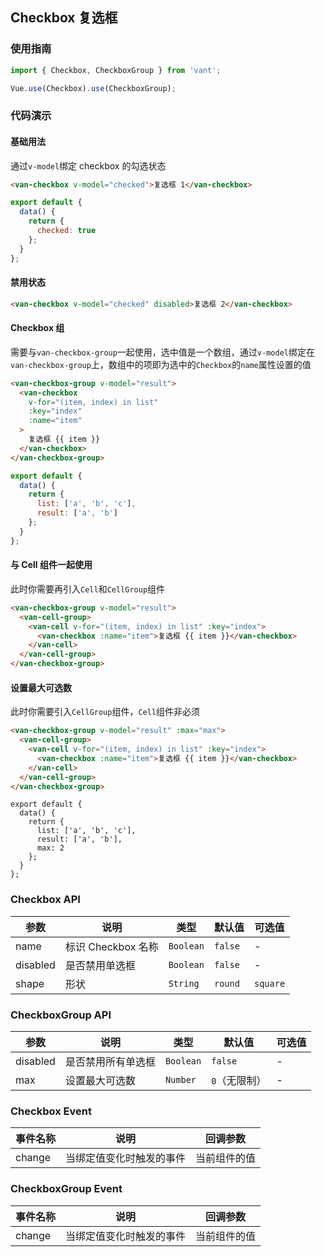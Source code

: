 ## Checkbox 复选框

### 使用指南
``` javascript
import { Checkbox, CheckboxGroup } from 'vant';

Vue.use(Checkbox).use(CheckboxGroup);
```

### 代码演示

#### 基础用法
通过`v-model`绑定 checkbox 的勾选状态

```html
<van-checkbox v-model="checked">复选框 1</van-checkbox>
```

```javascript
export default {
  data() {
    return {
      checked: true
    };
  }
};
```

#### 禁用状态

```html
<van-checkbox v-model="checked" disabled>复选框 2</van-checkbox>
```

#### Checkbox 组

需要与`van-checkbox-group`一起使用，选中值是一个数组，通过`v-model`绑定在`van-checkbox-group`上，数组中的项即为选中的`Checkbox`的`name`属性设置的值

```html
<van-checkbox-group v-model="result">
  <van-checkbox
    v-for="(item, index) in list"
    :key="index"
    :name="item"
  >
    复选框 {{ item }}
  </van-checkbox>
</van-checkbox-group>
```

```javascript
export default {
  data() {
    return {
      list: ['a', 'b', 'c'],
      result: ['a', 'b']
    };
  }
};
```

#### 与 Cell 组件一起使用

此时你需要再引入`Cell`和`CellGroup`组件

```html
<van-checkbox-group v-model="result">
  <van-cell-group>
    <van-cell v-for="(item, index) in list" :key="index">
      <van-checkbox :name="item">复选框 {{ item }}</van-checkbox>
    </van-cell>
  </van-cell-group>
</van-checkbox-group>
```

#### 设置最大可选数

此时你需要引入`CellGroup`组件，`Cell`组件非必须

```html
<van-checkbox-group v-model="result" :max="max">
  <van-cell-group>
    <van-cell v-for="(item, index) in list" :key="index">
      <van-checkbox :name="item">复选框 {{ item }}</van-checkbox>
    </van-cell>
  </van-cell-group>
</van-checkbox-group>
```

```
export default {
  data() {
    return {
      list: ['a', 'b', 'c'],
      result: ['a', 'b'],
      max: 2
    };
  }
};
```


### Checkbox API

| 参数 | 说明 | 类型 | 默认值 | 可选值 |
|-----------|-----------|-----------|-------------|-------------|
| name | 标识 Checkbox 名称 | `Boolean` | `false` | - |
| disabled | 是否禁用单选框 | `Boolean` | `false` | - |
| shape | 形状 | `String` | `round` | `square` |

### CheckboxGroup API

| 参数 | 说明 | 类型 | 默认值 | 可选值 |
|-----------|-----------|-----------|-------------|-------------|
| disabled | 是否禁用所有单选框 | `Boolean` | `false` | - |
| max | 设置最大可选数 | `Number` | `0`（无限制） | - |

### Checkbox Event

| 事件名称 | 说明 | 回调参数 |
|-----------|-----------|-----------|
| change | 当绑定值变化时触发的事件 | 当前组件的值 |

### CheckboxGroup Event

| 事件名称 | 说明 | 回调参数 |
|-----------|-----------|-----------|
| change | 当绑定值变化时触发的事件 | 当前组件的值 |
